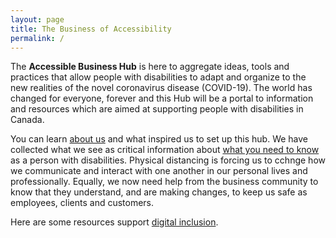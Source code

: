 ```yaml
---
layout: page
title: The Business of Accessibility
permalink: /
---
```


The **Accessible Business Hub** is here to aggregate ideas, tools and practices that allow people with disabilities to adapt and organize to the new realities of the novel coronavirus disease (COVID-19). The world has changed for everyone, forever and this Hub will be a portal to information and resources which are aimed at supporting people with disabilities in Canada.

You can learn [about us](/AboutUs.html) and what inspired us to set up this hub. We have collected what we see as critical information about [what you need to know](/WhatYouNeed2Know.html) as a person with disabilities. Physical distancing is forcing us to cchnge how we communicate and interact with one another in our personal lives and professionally. Equally, we now need help from the business community to know that they understand, and are making changes, to keep us safe as employees, clients and customers.

Here are some resources support [digital inclusion](/WorkingDigitally.html). 
